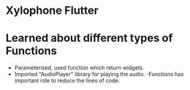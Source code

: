 # Xylophone Flutter

# Learned about different types of Functions

- Parameterised, used function which return widgets.
- Imported "AudioPlayer" library for playing the audio.
-Functions has important role to reduce the lines of code.
